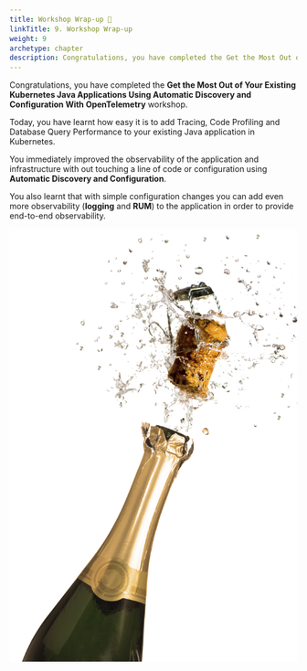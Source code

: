 ```yaml
---
title: Workshop Wrap-up 🎁
linkTitle: 9. Workshop Wrap-up
weight: 9
archetype: chapter
description: Congratulations, you have completed the Get the Most Out of Your Existing Kubernetes Java Applications Using Automatic Discovery and Configuration With OpenTelemetry. Today, you have become familiar with how easy it is to add tracing, Code Profiling and Database Query Performance to your existing Java application in Kubernetes to immediately improve the observability of your applications and infrastructure.
---
```


Congratulations, you have completed the **Get the Most Out of Your Existing Kubernetes Java Applications Using Automatic Discovery and Configuration With OpenTelemetry** workshop.  

Today, you have learnt how easy it is to add Tracing, Code Profiling and Database Query Performance to your existing Java application in Kubernetes.

You immediately improved the observability of the application and infrastructure with out touching a line of code or configuration using **Automatic Discovery and Configuration**.

You also learnt that with simple configuration changes you can add even more observability (**logging** and **RUM**) to the application in order to provide end-to-end observability.

<!-- 
Celebrate your achievement by adding this certificate to your {{< badge style="blue" icon="fab fa-fw fa-linkedin-in" >}}{{< linkedin >}}{{< /badge >}} profile.

Let's recap what we have learned and what you can do next.
 -->
![Champagne](images/champagne.png?width=45vw)
